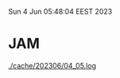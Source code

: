 Sun  4 Jun 05:48:04 EEST 2023
# JAM
<a href='./cache/202306/04_05.log'>./cache/202306/04_05.log</a>
